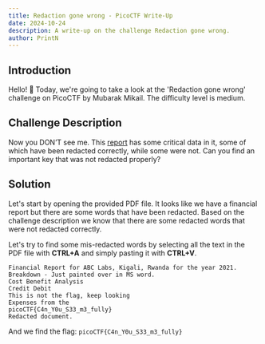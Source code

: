 ```yaml
---
title: Redaction gone wrong - PicoCTF Write-Up
date: 2024-10-24
description: A write-up on the challenge Redaction gone wrong.
author: PrintN
---
```

## Introduction
Hello! 👋 Today, we're going to take a look at the 'Redaction gone wrong' challenge on PicoCTF by Mubarak Mikail. The difficulty level is medium.

## Challenge Description
Now you DON’T see me. This [report](https://artifacts.picoctf.net/c/84/Financial_Report_for_ABC_Labs.pdf) has some critical data in it, some of which have been redacted correctly, while some were not. Can you find an important key that was not redacted properly?

## Solution
Let's start by opening the provided PDF file. It looks like we have a financial report but there are some words that have been redacted. Based on the challenge description we know that there are some redacted words that were not redacted correctly.

Let's try to find some mis-redacted words by selecting all the text in the PDF file with **CTRL+A** and simply pasting it with **CTRL+V**.
```
Financial Report for ABC Labs, Kigali, Rwanda for the year 2021.
Breakdown - Just painted over in MS word.
Cost Benefit Analysis
Credit Debit
This is not the flag, keep looking
Expenses from the
picoCTF{C4n_Y0u_S33_m3_fully}
Redacted document.
```

And we find the flag: ```picoCTF{C4n_Y0u_S33_m3_fully}```